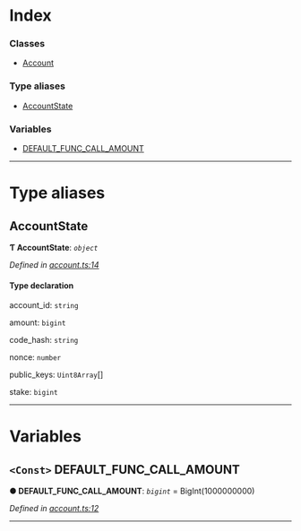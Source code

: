 

# Index

### Classes

* [Account](../classes/_account_.account.md)

### Type aliases

* [AccountState](_account_.md#accountstate)

### Variables

* [DEFAULT_FUNC_CALL_AMOUNT](_account_.md#default_func_call_amount)

---

# Type aliases

<a id="accountstate"></a>

##  AccountState

**Ƭ AccountState**: *`object`*

*Defined in [account.ts:14](https://github.com/nearprotocol/nearlib/blob/70d6520/src.ts/account.ts#L14)*

#### Type declaration

 account_id: `string`

 amount: `bigint`

 code_hash: `string`

 nonce: `number`

 public_keys: `Uint8Array`[]

 stake: `bigint`

___

# Variables

<a id="default_func_call_amount"></a>

## `<Const>` DEFAULT_FUNC_CALL_AMOUNT

**● DEFAULT_FUNC_CALL_AMOUNT**: *`bigint`* =  BigInt(1000000000)

*Defined in [account.ts:12](https://github.com/nearprotocol/nearlib/blob/70d6520/src.ts/account.ts#L12)*

___

